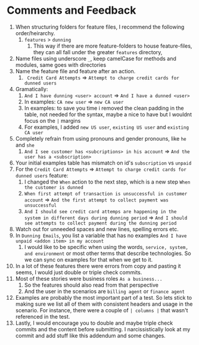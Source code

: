 # Comments and Feedback

1. When structuring folders for feature files, I recommend the following order/heirarchy.
   1. `features` > `dunning`
      1. This way if there are more feature-folders to house feature-files, they can all fall under the greater `features` directory,
2. Name files using underscore `_`, keep camelCase for methods and modules, same goes with directories
3. Name the feature file and feature after an action.
   1. ` Credit Card Attempts` => `Attempt to charge credit cards for dunned users`
4. Gramatically:
   1. `And I have dunning <user> account` => `And I have a dunned <user>`
   2. In examples: `CA new user` => `new CA user`
   3. In examples: to save you time i removed the clean padding in the table, not needed for the syntax, maybe a nice to have but I wouldnt focus on the `|` margins
   4. For examples, I added `new US user`, `existing US user` and `existing CA user`
5. Completely refrain from using pronouns and gender pronouns, like `he` and `she`
   1. `And I see customer has <subcriptions> in his account` => `And the user has a <subscription>`
6. Your initial examples table has mismatch on id's `subscription` vs `unpaid`
7. For the `Credit Card Attempts` => `Attempt to charge credit cards for dunned users` feature:
   1. I changed the `When` action to the next step, which is a new step `When the customer is dunned`
   2. `When first attempt of transaction is unsuccessful in customer account` => `And the first attempt to collect payment was unsuccessful`
   3. `And I should see credit card attemps are happening in the system in different days during dunning period` =>  `And I should see attempts to collect payment during the dunning period`
8. Watch out for unneeded spaces and new lines, spelling errors etc.
9. In `Dunning Emails`, you list a variable that has no examples `And I have unpaid <addon item> in my account`
   1. I would like to be specific when using the words, `service, system, and environment`  or most other terms that describe technologies. So we can sync on examples for that when we get to it.
10. In a lot of these features there were errors from copy and pasting it seems, I would just double or triple check commits.
11. Most of these stories were business roles  `As a business...`
    1. So the features should also read from that perspective
    2. And the user in the scenarios are `billing agent` or `finance agent`
12. Examples are probably the most important part of a test. So lets stick to making sure we list all of them with consistent headers and usage in the scenario. For instance, there were a couple of `| columns |` that wasn't referenced in the test.
13. Lastly, I would encourage you to double and maybe triple check commits and the content before submitting. I narcissistically look at my commit and add stuff like this addendum and some changes.
